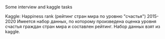 Some interview and kaggle tasks

Kaggle:
Happiness rank (рейтинг стран мира по уровню "счастья") 2015-2020
Имеется набор данных, по которому произведена оценка уровня счастья граждан стран мира и составлен рейтинг.
Набор данных взят из kaggle.
